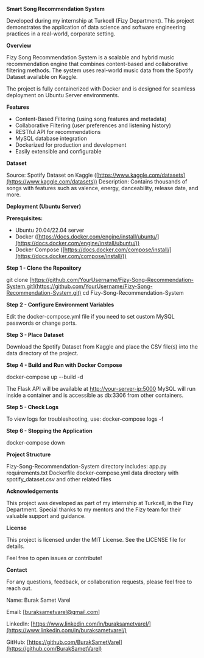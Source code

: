 **Smart Song Recommendation System**

Developed during my internship at Turkcell (Fizy Department).
This project demonstrates the application of data science and software engineering practices in a real-world, corporate setting.

**Overview**

Fizy Song Recommendation System is a scalable and hybrid music recommendation engine that combines content-based and collaborative filtering methods. The system uses real-world music data from the Spotify Dataset available on Kaggle.

The project is fully containerized with Docker and is designed for seamless deployment on Ubuntu Server environments.

**Features**

* Content-Based Filtering (using song features and metadata)
* Collaborative Filtering (user preferences and listening history)
* RESTful API for recommendations
* MySQL database integration
* Dockerized for production and development
* Easily extensible and configurable

**Dataset**

Source: Spotify Dataset on Kaggle ([https://www.kaggle.com/datasets](https://www.kaggle.com/datasets))
Description: Contains thousands of songs with features such as valence, energy, danceability, release date, and more.

**Deployment (Ubuntu Server)**

**Prerequisites:**

* Ubuntu 20.04/22.04 server
* Docker ([https://docs.docker.com/engine/install/ubuntu/](https://docs.docker.com/engine/install/ubuntu/))
* Docker Compose ([https://docs.docker.com/compose/install/](https://docs.docker.com/compose/install/))

**Step 1 - Clone the Repository**

git clone [https://github.com/YourUsername/Fizy-Song-Recommendation-System.git](https://github.com/YourUsername/Fizy-Song-Recommendation-System.git)
cd Fizy-Song-Recommendation-System

**Step 2 - Configure Environment Variables**

Edit the docker-compose.yml file if you need to set custom MySQL passwords or change ports.

**Step 3 - Place Dataset**

Download the Spotify Dataset from Kaggle and place the CSV file(s) into the data directory of the project.

**Step 4 - Build and Run with Docker Compose**

docker-compose up --build -d

The Flask API will be available at [http://your-server-ip:5000](http://your-server-ip:5000)
MySQL will run inside a container and is accessible as db:3306 from other containers.

**Step 5 - Check Logs**

To view logs for troubleshooting, use:
docker-compose logs -f

**Step 6 - Stopping the Application**

docker-compose down

**Project Structure**

Fizy-Song-Recommendation-System directory includes:
app.py
requirements.txt
Dockerfile
docker-compose.yml
data directory with spotify\_dataset.csv
and other related files

**Acknowledgements**

This project was developed as part of my internship at Turkcell, in the Fizy Department.
Special thanks to my mentors and the Fizy team for their valuable support and guidance.

**License**

This project is licensed under the MIT License. See the LICENSE file for details.

Feel free to open issues or contribute!

**Contact**

For any questions, feedback, or collaboration requests, please feel free to reach out.

Name: Burak Samet Varel

Email: [buraksametvarel@gmail.com]

LinkedIn: [https://www.linkedin.com/in/buraksametvarel/](https://www.linkedin.com/in/buraksametvarel/)

GitHub: [https://github.com/BurakSametVarel](https://github.com/BurakSametVarel)
